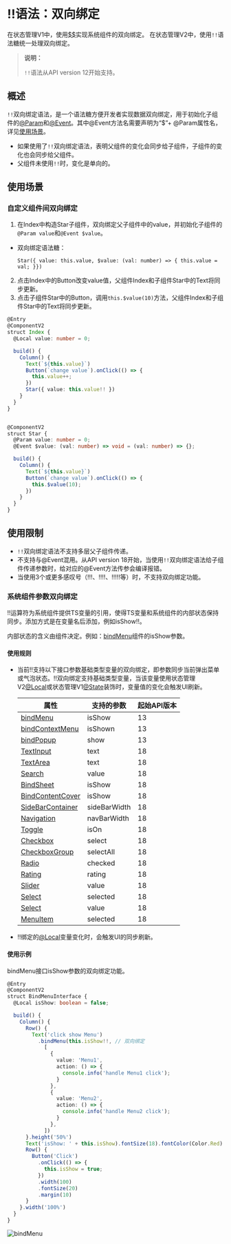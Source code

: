 # !!语法：双向绑定
<!--Kit: ArkUI--> 
<!--Subsystem: ArkUI--> 
<!--Owner: @Cuecuexiaoyu--> 
<!--SE: @lixingchi1--> 
<!--TSE: @TerryTsao-->

在状态管理V1中，使用[$$](./arkts-two-way-sync.md)实现系统组件的双向绑定。
在状态管理V2中，使用`!!`语法糖统一处理双向绑定。

>**说明：**
>
>`!!`语法从API version 12开始支持。
>

## 概述

`!!`双向绑定语法，是一个语法糖方便开发者实现数据双向绑定，用于初始化子组件的[\@Param](arkts-new-param.md)和[\@Event](arkts-new-event.md)。其中\@Event方法名需要声明为“$”+ \@Param属性名，详见[使用场景](#使用场景)。

- 如果使用了`!!`双向绑定语法，表明父组件的变化会同步给子组件，子组件的变化也会同步给父组件。
- 父组件未使用`!!`时，变化是单向的。

## 使用场景

### 自定义组件间双向绑定
1. 在Index中构造Star子组件，双向绑定父子组件中的value，并初始化子组件的`@Param value`和`@Event $value`。
- 双向绑定语法糖：

    ```
    Star({ value: this.value, $value: (val: number) => { this.value = val; }})
    ```
2. 点击Index中的Button改变value值，父组件Index和子组件Star中的Text将同步更新。
3. 点击子组件Star中的Button，调用`this.$value(10)`方法，父组件Index和子组件Star中的Text将同步更新。

```ts
@Entry
@ComponentV2
struct Index {
  @Local value: number = 0;

  build() {
    Column() {
      Text(`${this.value}`)
      Button(`change value`).onClick(() => {
        this.value++;
      })
      Star({ value: this.value!! })
    }
  }
}


@ComponentV2
struct Star {
  @Param value: number = 0;
  @Event $value: (val: number) => void = (val: number) => {};

  build() {
    Column() {
      Text(`${this.value}`)
      Button(`change value`).onClick(() => {
        this.$value(10);
      })
    }
  }
}
```


## 使用限制
- `!!`双向绑定语法不支持多层父子组件传递。
- 不支持与@Event混用。从API version 18开始，当使用`!!`双向绑定语法给子组件传递参数时，给对应的@Event方法传参会编译报错。
- 当使用3个或更多感叹号（!!!、!!!!、!!!!!等）时，不支持双向绑定功能。


### 系统组件参数双向绑定

!!运算符为系统组件提供TS变量的引用，使得TS变量和系统组件的内部状态保持同步。添加方式是在变量名后添加，例如isShow!!。

内部状态的含义由组件决定。例如：[bindMenu](../../reference/apis-arkui/arkui-ts/ts-universal-attributes-menu.md#bindmenu11)组件的isShow参数。

#### 使用规则

- 当前!!支持以下接口参数基础类型变量的双向绑定，即参数同步当前弹出菜单或气泡状态。!!双向绑定支持基础类型变量，当该变量使用状态管理V2[\@Local](arkts-new-local.md)或状态管理V1[\@State](arkts-state.md)装饰时，变量值的变化会触发UI刷新。

  | 属性                                                         | 支持的参数 | 起始API版本 |
  | ------------------------------------------------------------ | --------------- | ----------- |
  | [bindMenu](../../reference/apis-arkui/arkui-ts/ts-universal-attributes-menu.md#bindmenu11) | isShow | 13          |
  | [bindContextMenu](../../reference/apis-arkui/arkui-ts/ts-universal-attributes-menu.md#bindcontextmenu12) | isShown | 13          |
  | [bindPopup](../../reference/apis-arkui/arkui-ts/ts-universal-attributes-popup.md#bindpopup) | show | 13   |
  | [TextInput](../../reference/apis-arkui/arkui-ts/ts-basic-components-textinput.md#textinputoptions对象说明) | text | 18   |
  | [TextArea](../../reference/apis-arkui/arkui-ts/ts-basic-components-textarea.md#textareaoptions对象说明) | text | 18   |
  | [Search](../../reference/apis-arkui/arkui-ts/ts-basic-components-search.md#searchoptions18对象说明) | value | 18   |
  | [BindSheet](../../reference/apis-arkui/arkui-ts/ts-universal-attributes-sheet-transition.md#bindsheet) | isShow | 18   |
  | [BindContentCover](../../reference/apis-arkui/arkui-ts/ts-universal-attributes-modal-transition.md#bindcontentcover) | isShow | 18   |
  | [SideBarContainer](../../reference/apis-arkui/arkui-ts/ts-container-sidebarcontainer.md#sidebarwidth) | sideBarWidth | 18   |
  | [Navigation](../../reference/apis-arkui/arkui-ts/ts-basic-components-navigation.md#navbarwidth9) | navBarWidth | 18   |
  | [Toggle](../../reference/apis-arkui/arkui-ts/ts-basic-components-toggle.md#toggleoptions18对象说明) | isOn | 18   |
  | [Checkbox](../../reference/apis-arkui/arkui-ts/ts-basic-components-checkbox.md#select) | select | 18   |
  | [CheckboxGroup](../../reference/apis-arkui/arkui-ts/ts-basic-components-checkboxgroup.md#selectall) | selectAll | 18   |
  | [Radio](../../reference/apis-arkui/arkui-ts/ts-basic-components-radio.md#checked) | checked | 18   |
  | [Rating](../../reference/apis-arkui/arkui-ts/ts-basic-components-rating.md#ratingoptions18对象说明) | rating | 18   |
  | [Slider](../../reference/apis-arkui/arkui-ts/ts-basic-components-slider.md#slideroptions对象说明) | value | 18   |
  | [Select](../../reference/apis-arkui/arkui-ts/ts-basic-components-select.md#selected) | selected | 18   |
  | [Select](../../reference/apis-arkui/arkui-ts/ts-basic-components-select.md#value) | value | 18   |
  | [MenuItem](../../reference/apis-arkui/arkui-ts/ts-basic-components-menuitem.md#selected) | selected | 18   |
- !!绑定的[\@Local](arkts-new-local.md)变量变化时，会触发UI的同步刷新。


#### 使用示例

bindMenu接口isShow参数的双向绑定功能。

```ts
@Entry
@ComponentV2
struct BindMenuInterface {
  @Local isShow: boolean = false;

  build() {
    Column() {
      Row() {
        Text('click show Menu')
          .bindMenu(this.isShow!!, // 双向绑定
            [
              {
                value: 'Menu1',
                action: () => {
                  console.info('handle Menu1 click');
                }
              },
              {
                value: 'Menu2',
                action: () => {
                  console.info('handle Menu2 click');
                }
              },
            ])
      }.height('50%')
      Text('isShow: ' + this.isShow).fontSize(18).fontColor(Color.Red)
      Row() {
        Button('Click')
          .onClick(() => {
            this.isShow = true;
          })
          .width(100)
          .fontSize(20)
          .margin(10)
      }
    }.width('100%')
  }
}
```

![bindMenu](figures/bindmenu_doublebind.gif)
